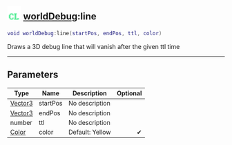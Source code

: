 ## <img src="../../.gitbook/assets/client.png" width="32" height="32" /> [worldDebug](../worlddebug/README.md):line

```lua
void worldDebug:line(startPos, endPos, ttl, color)
```

Draws a 3D debug line that will vanish after the given ttl time

-----------------
## Parameters

| Type   | Name | Description | Optional |
| ------ | ---- | ----------- | -------: |
| [Vector3](../vector3/README.md) | startPos | No description |  |
| [Vector3](../vector3/README.md) | endPos | No description |  |
| number | ttl | No description |  |
| [Color](../color/README.md) | color | Default: Yellow | ✔ |
